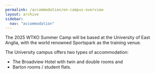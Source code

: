 ```yaml
---
permalink: /accommodation/on-campus-overview
layout: archive
sidebar:
  nav: "accommodation"
---
```


The 2025 WTKO Summer Camp will be based at the University of East Anglia, with the world renowned Sportspark as the training venue. 

The University campus offers two types of accommodation: 
- The Broadview Hotel with twin and double rooms and 
- Barton rooms / student flats.


